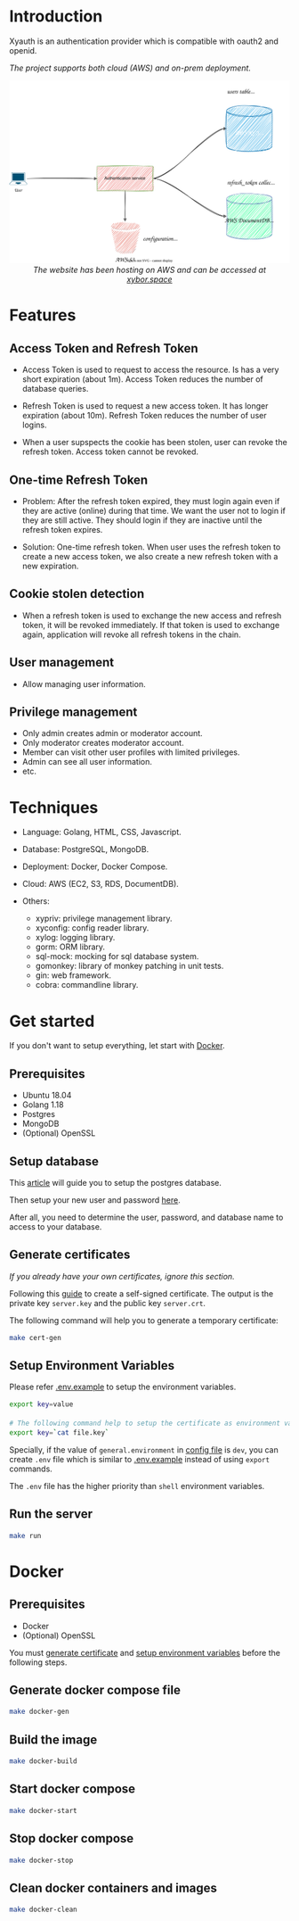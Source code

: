 # Introduction

Xyauth is an authentication provider which is compatible with oauth2 and openid.

_The project supports both cloud (AWS) and on-prem deployment._

<div align="center">
  <img src="./assets/aws.drawio.svg" />
</div>
<div align="center">
  <i>The website has been hosting on AWS and can be accessed at <a href="https://xybor.space"> xybor.space <a/> </i>
</div>

# Features

## Access Token and Refresh Token

- Access Token is used to request to access the resource. Is has a very short expiration (about 1m). Access Token reduces the number of database queries.
- Refresh Token is used to request a new access token. It has longer expiration (about 10m). Refresh Token reduces the number of user logins.

- When a user supspects the cookie has been stolen, user can revoke the refresh token. Access token cannot be revoked.

## One-time Refresh Token

- Problem: After the refresh token expired, they must login again even if they are active (online) during that time. We want the user not to login if they are still active. They should login if they are inactive until the refresh token expires.

- Solution: One-time refresh token. When user uses the refresh token to create a new access token, we also create a new refresh token with a new expiration.

## Cookie stolen detection

- When a refresh token is used to exchange the new access and refresh token, it will be revoked immediately. If that token is used to exchange again, application will revoke all refresh tokens in the chain.

## User management

- Allow managing user information.

## Privilege management

- Only admin creates admin or moderator account.
- Only moderator creates moderator account.
- Member can visit other user profiles with limited privileges.
- Admin can see all user information.
- etc.

# Techniques

- Language: Golang, HTML, CSS, Javascript.
- Database: PostgreSQL, MongoDB.
- Deployment: Docker, Docker Compose.
- Cloud: AWS (EC2, S3, RDS, DocumentDB).
- Others:

  - xypriv: privilege management library.
  - xyconfig: config reader library.
  - xylog: logging library.
  - gorm: ORM library.
  - sql-mock: mocking for sql database system.
  - gomonkey: library of monkey patching in unit tests.
  - gin: web framework.
  - cobra: commandline library.

# Get started

If you don't want to setup everything, let start with [Docker](#docker).

## Prerequisites

- Ubuntu 18.04
- Golang 1.18
- Postgres
- MongoDB
- (Optional) OpenSSL

## Setup database

This [article](https://www.digitalocean.com/community/tutorials/how-to-install-and-use-postgresql-on-ubuntu-18-04) will guide you to setup the postgres database.

Then setup your new user and password [here](https://ubiq.co/database-blog/create-user-postgresql/).

After all, you need to determine the user, password, and database name to access to your database.

## Generate certificates

_If you already have your own certificates, ignore this section._

Following this [guide](https://devopscube.com/create-self-signed-certificates-openssl/) to create a self-signed certificate. The output is the private key `server.key` and the public key `server.crt`.

The following command will help you to generate a temporary certificate:

```bash
make cert-gen
```

## Setup Environment Variables

Please refer [.env.example](./.env.example) to setup the environment variables.

```bash
export key=value

# The following command help to setup the certificate as environment variable.
export key=`cat file.key`
```

Specially, if the value of `general.environment` in [config file](./configs/default.ini) is `dev`, you can create `.env` file which is similar to [.env.example](./.env.example) instead of using `export` commands.

The `.env` file has the higher priority than `shell` environment variables.

## Run the server

```bash
make run
```

# Docker

## Prerequisites

- Docker
- (Optional) OpenSSL

You must [generate certificate](#generate-certificates) and [setup environment variables](#setup-environment-variables) before the following steps.

## Generate docker compose file

```bash
make docker-gen
```

## Build the image

```bash
make docker-build
```

## Start docker compose

```bash
make docker-start
```

## Stop docker compose

```bash
make docker-stop
```

## Clean docker containers and images

```bash
make docker-clean
```
